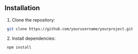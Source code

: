## Installation
1. Clone the repository:
```bash
 git clone https://github.com/yourusername/yourproject.git
```

2. Install dependencies:
```bash
 npm install
 ```
